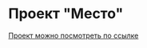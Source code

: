 # Проект "Место"

[Проект можно посмотреть по ссылке](https://nata-makhanko.github.io/mesto-project-ff) 

